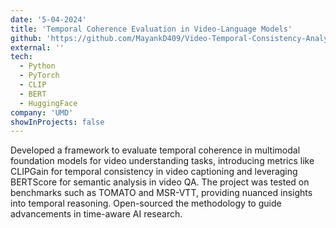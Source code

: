 ```yaml
---
date: '5-04-2024'
title: 'Temporal Coherence Evaluation in Video-Language Models'
github: 'https://github.com/MayankD409/Video-Temporal-Consistency-Analysis.git'
external: ''
tech:
  - Python
  - PyTorch
  - CLIP
  - BERT
  - HuggingFace
company: 'UMD'
showInProjects: false
---
```


Developed a framework to evaluate temporal coherence in multimodal foundation models for video understanding tasks, introducing metrics like CLIPGain for temporal consistency in video captioning and leveraging BERTScore for semantic analysis in video QA. The project was tested on benchmarks such as TOMATO and MSR-VTT, providing nuanced insights into temporal reasoning. Open-sourced the methodology to guide advancements in time-aware AI research.

